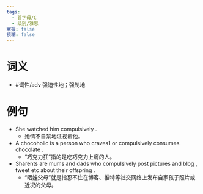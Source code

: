 ```yaml
---
tags:
  - 首字母/C
  - 级别/雅思
掌握: false
模糊: false
---
```

# 词义
- #词性/adv  强迫性地；强制地
# 例句
- She watched him compulsively .
	- 她情不自禁地注视着他。
- A chocoholic is a person who craves1 or compulsively consumes chocolate .
	- “巧克力狂”指的是吃巧克力上瘾的人。
- Sharents are mums and dads who compulsively post pictures and blog , tweet etc about their offspring .
	- “晒娃父母”就是指忍不住在博客、推特等社交网络上发布自家孩子照片或近况的父母。
